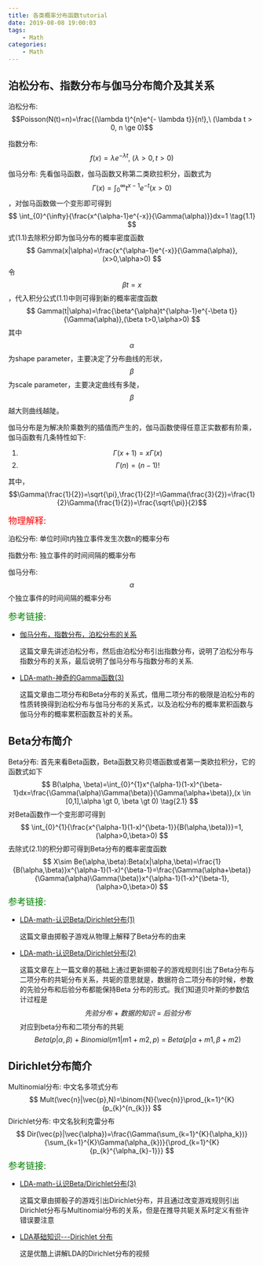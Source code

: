 ```yaml
---
title: 各类概率分布函数tutorial
date: 2019-08-08 19:00:03
tags:
    - Math
categories:
    - Math
---
```


## 泊松分布、指数分布与伽马分布简介及其关系

泊松分布: $$Poisson(N(t)=n)=\frac{(\lambda t)^{n}e^{- \lambda t}}{n!},\ (\lambda t > 0, n \ge 0)$$

指数分布: $$f(x)=\lambda e^{-\lambda t},\ (\lambda > 0,t > 0)$$

伽马分布: 先看伽马函数，伽马函数又称第二类欧拉积分，函数式为$$\Gamma(x)=\int_{0}^{\infty}{t^{x-1}e^{-t}}(x > 0)$$，对伽马函数做一个变形即可得到
$$
\int_{0}^{\infty}{\frac{x^{\alpha-1}e^{-x}}{\Gamma(\alpha)}}dx=1 \tag{1.1}
$$
式(1.1)去除积分即为伽马分布的概率密度函数
$$
Gamma(x|\alpha)=\frac{x^{\alpha-1}e^{-x}}{\Gamma(\alpha)},(x>0,\alpha>0)
$$
令$$\beta t=x$$，代入积分公式(1.1)中则可得到新的概率密度函数
$$
Gamma(t|\alpha)=\frac{\beta^{\alpha}t^{\alpha-1}e^{-\beta t}}{\Gamma(\alpha)},(\beta t>0,\alpha>0)
$$
其中$$\alpha$$为shape parameter，主要决定了分布曲线的形状，$$\beta$$为scale parameter，主要决定曲线有多陡，$$\beta$$越大则曲线越陡。

伽马分布是为解决阶乘数列的插值而产生的，伽马函数使得任意正实数都有阶乘，伽马函数有几条特性如下:

1. $$\Gamma(x+1)=x\Gamma(x)$$
2. $$\Gamma(n)=(n-1)!$$

其中，$$\Gamma(\frac{1}{2})=\sqrt{\pi},\frac{1}{2}!=\Gamma(\frac{3}{2})=\frac{1}{2}\Gamma(\frac{1}{2})=\frac{\sqrt{\pi}}{2}$$

<font color='red' size=4>物理解释:</font>

泊松分布: 单位时间t内独立事件发生次数n的概率分布

指数分布: 独立事件的时间间隔的概率分布

伽马分布: $$\alpha$$个独立事件的时间间隔的概率分布

<font color="green" size=4>参考链接:</font>

* [伽马分布，指数分布，泊松分布的关系](https://www.jianshu.com/p/6ee90ba47b4a)

  这篇文章先讲述泊松分布，然后由泊松分布引出指数分布，说明了泊松分布与指数分布的关系，最后说明了伽马分布与指数分布的关系.

* [LDA-math-神奇的Gamma函数(3)]()

  这篇文章由二项分布和Beta分布的关系式，借用二项分布的极限是泊松分布的性质转换得到泊松分布与伽马分布的关系式，以及泊松分布的概率累积函数与伽马分布的概率累积函数互补的关系。



## Beta分布简介

Beta分布: 首先来看Beta函数，Beta函数又称贝塔函数或者第一类欧拉积分，它的函数式如下
$$
B(\alpha, \beta)=\int_{0}^{1}x^{\alpha-1}(1-x)^{\beta-1}dx=\frac{\Gamma(\alpha)\Gamma(\beta)}{\Gamma(\alpha+\beta)},(x \in [0,1],\alpha \gt 0, \beta \gt 0) \tag{2.1}
$$
对Beta函数作一个变形即可得到
$$
\int_{0}^{1}{\frac{x^{\alpha-1}(1-x)^{\beta-1}}{B(\alpha,\beta)}}=1,(\alpha>0,\beta>0)
$$
去除式(2.1)的积分即可得到Beta分布的概率密度函数
$$
X\sim Be(\alpha,\beta):Beta(x|\alpha,\beta)=\frac{1}{B(\alpha,\beta)}x^{\alpha-1}(1-x)^{\beta-1}=\frac{\Gamma(\alpha+\beta)}{\Gamma(\alpha)\Gamma(\beta)}x^{\alpha-1}(1-x)^{\beta-1},(\alpha>0,\beta>0)
$$
<font color="green" size=4>参考链接:</font>

* [LDA-math-认识Beta/Dirichlet分布(1)](http://www.52nlp.cn/lda-math-%E8%AE%A4%E8%AF%86betadirichlet%E5%88%86%E5%B8%831)

  这篇文章由掷骰子游戏从物理上解释了Beta分布的由来

* [LDA-math-认识Beta/Dirichlet分布(2)](http://www.52nlp.cn/lda-math-%E8%AE%A4%E8%AF%86betadirichlet%E5%88%86%E5%B8%832)

  这篇文章在上一篇文章的基础上通过更新掷骰子的游戏规则引出了Beta分布与二项分布的共轭分布关系，共轭的意思就是，数据符合二项分布的时候，参数的先验分布和后验分布都能保持Beta 分布的形式。我们知道贝叶斯的参数估计过程是
  $$
  先验分布\ + \ 数据的知识\ =\ 后验分布
  $$
  对应到beta分布和二项分布的共轭
  $$
  Beta(p|\alpha, \beta)\ +\ Binomial(m1|m1+m2,p)\ =\ Beta(p|\alpha+m1,\beta+m2)
  $$


## Dirichlet分布简介 

Multinomial分布: 中文名多项式分布
$$
Mult(\vec{n}|\vec{p},N)=\binom{N}{\vec{n}}\prod_{k=1}^{K}{p_{k}^{n_{k}}}
$$
Dirichlet分布: 中文名狄利克雷分布
$$
Dir(\vec{p}|\vec{\alpha})=\frac{\Gamma(\sum_{k=1}^{K}{\alpha_k})}{\sum_{k=1}^{K}\Gamma(\alpha_{k})}{\prod_{k=1}^{K}{p_{k}^{\alpha_{k}-1}}}
$$
<font color="green" size=4>参考链接:</font>

* [LDA-math-认识Beta/Dirichlet分布(3)](http://www.52nlp.cn/lda-math-%E8%AE%A4%E8%AF%86betadirichlet%E5%88%86%E5%B8%833)

  这篇文章由掷骰子的游戏引出Dirichlet分布，并且通过改变游戏规则引出Dirichlet分布与Multinomial分布的关系，但是在推导共轭关系时定义有些许错误要注意

* [LDA基础知识---Dirichlet 分布](https://v.youku.com/v_show/id_XMzI4NzI4Mjg5Mg==.html?spm=a2hzp.8244740.0.0)

  这是优酷上讲解LDA的Dirichlet分布的视频










